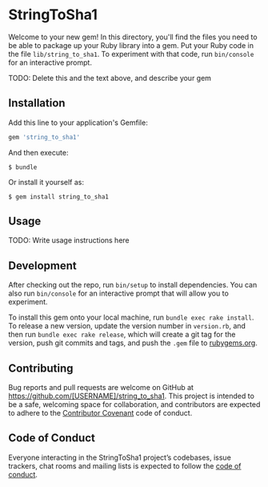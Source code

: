 # StringToSha1

Welcome to your new gem! In this directory, you'll find the files you need to be able to package up your Ruby library into a gem. Put your Ruby code in the file `lib/string_to_sha1`. To experiment with that code, run `bin/console` for an interactive prompt.

TODO: Delete this and the text above, and describe your gem

## Installation

Add this line to your application's Gemfile:

```ruby
gem 'string_to_sha1'
```

And then execute:

    $ bundle

Or install it yourself as:

    $ gem install string_to_sha1

## Usage

TODO: Write usage instructions here

## Development

After checking out the repo, run `bin/setup` to install dependencies. You can also run `bin/console` for an interactive prompt that will allow you to experiment.

To install this gem onto your local machine, run `bundle exec rake install`. To release a new version, update the version number in `version.rb`, and then run `bundle exec rake release`, which will create a git tag for the version, push git commits and tags, and push the `.gem` file to [rubygems.org](https://rubygems.org).

## Contributing

Bug reports and pull requests are welcome on GitHub at https://github.com/[USERNAME]/string_to_sha1. This project is intended to be a safe, welcoming space for collaboration, and contributors are expected to adhere to the [Contributor Covenant](http://contributor-covenant.org) code of conduct.

## Code of Conduct

Everyone interacting in the StringToSha1 project’s codebases, issue trackers, chat rooms and mailing lists is expected to follow the [code of conduct](https://github.com/[USERNAME]/string_to_sha1/blob/master/CODE_OF_CONDUCT.md).

